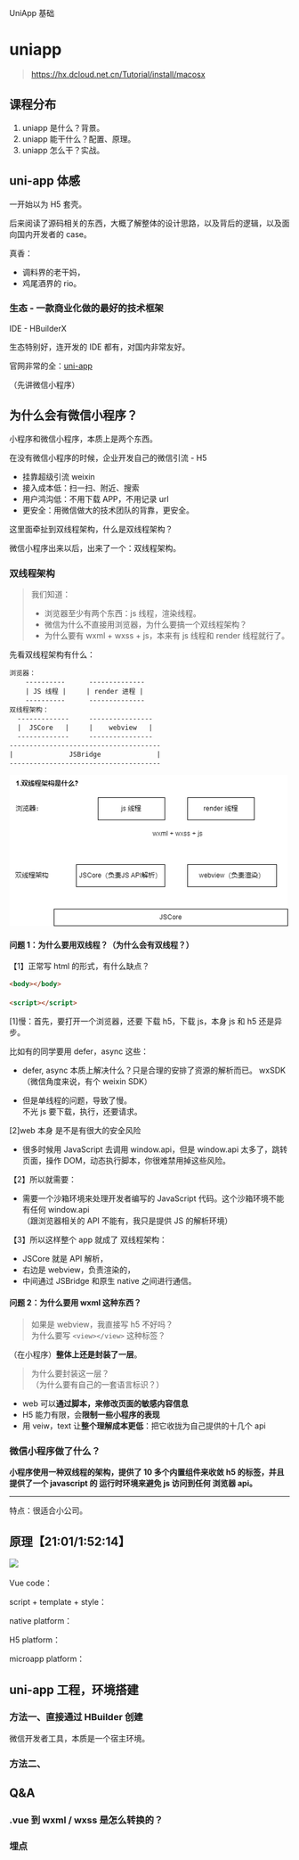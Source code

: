 UniApp 基础

# uniapp

> https://hx.dcloud.net.cn/Tutorial/install/macosx

## 课程分布

1. uniapp 是什么？背景。
2. uniapp 能干什么？配置、原理。
3. uniapp 怎么干？实战。

## uni-app 体感

一开始以为 H5 套壳。

后来阅读了源码相关的东西，大概了解整体的设计思路，以及背后的逻辑，以及面向国内开发者的 case。

真香：

- 调料界的老干妈，
- 鸡尾酒界的 rio。

### 生态 - 一款商业化做的最好的技术框架

IDE - HBuilderX

生态特别好，连开发的 IDE 都有，对国内非常友好。

官网非常的全：[uni-app](https://uniapp.dcloud.net.cn/)

（先讲微信小程序）

## 为什么会有微信小程序？

小程序和微信小程序，本质上是两个东西。

在没有微信小程序的时候，企业开发自己的微信引流 - H5

- 挂靠超级引流 weixin
- 接入成本低：扫一扫、附近、搜索
- 用户鸿沟低：不用下载 APP，不用记录 url
- 更安全：用微信做大的技术团队的背靠，更安全。

这里面牵扯到双线程架构，什么是双线程架构？

微信小程序出来以后，出来了一个：双线程架构。

### 双线程架构

> 我们知道：
>
> - 浏览器至少有两个东西：js 线程，渲染线程。
> - 微信为什么不直接用浏览器，为什么要搞一个双线程架构？
> - 为什么要有 wxml + wxss + js，本来有 js 线程和 render 线程就行了。

先看双线程架构有什么：

```
浏览器：
    ----------      --------------
    | JS 线程 |     | render 进程 |
    ----------      --------------
双线程架构：
  -------------     ----------------
  |  JSCore   |     |    webview   |
  -------------     ----------------
--------------------------------------
|              JSBridge              |
--------------------------------------
```

<img src="./imgs/cross-platform-app_uniapp_0930_1/uniapp-双线程架构.png" />

#### 问题 1：为什么要用双线程？（为什么会有双线程？）

【1】正常写 html 的形式，有什么缺点？

```html
<body></body>

<script></script>
```

[1]慢：首先，要打开一个浏览器，还要 下载 h5，下载 js，本身 js 和 h5 还是异步。

比如有的同学要用 defer，async 这些：

- defer, async 本质上解决什么？只是合理的安排了资源的解析而已。 wxSDK（微信角度来说，有个 weixin SDK）

- 但是单线程的问题，导致了慢。  
  不光 js 要下载，执行，还要请求。

[2]web 本身 是不是有很大的安全风险

- 很多时候用 JavaScript 去调用 window.api，但是 window.api 太多了，跳转页面，操作 DOM，动态执行脚本，你很难禁用掉这些风险。

【2】所以就需要：

- 需要一个沙箱环境来处理开发者编写的 JavaScript 代码。这个沙箱环境不能有任何 window.api  
  （跟浏览器相关的 API 不能有，我只是提供 JS 的解析环境）

【3】所以这样整个 app 就成了 双线程架构：

- JSCore 就是 API 解析，
- 右边是 webview，负责渲染的，
- 中间通过 JSBridge 和原生 native 之间进行通信。

#### 问题 2：为什么要用 wxml 这种东西？

> 如果是 webview，我直接写 h5 不好吗？  
> 为什么要写 `<view></view>` 这种标签？

（在小程序）**整体上还是封装了一层**。

> 为什么要封装这一层？  
> （为什么要有自己的一套语言标识？）

- web 可以**通过脚本，来修改页面的敏感内容信息**
- H5 能力有限，会**限制一些小程序的表现**
- 用 veiw，text 让**整个理解成本更低**：把它收拢为自己提供的十几个 api

### 微信小程序做了什么？

**小程序使用一种双线程的架构，提供了 10 多个内置组件来收敛 h5 的标签，并且提供了一个 javascript 的 运行时环境来避免 js 访问到任何 浏览器 api。**

---

特点：很适合小公司。

## 原理【21:01/1:52:14】

<img src="./imgs/cross-platform-app_uniapp_0930_1/uniapp-功能框架图.png" />

Vue code：

script + template + style：

native platform：

H5 platform：

microapp platform：

## uni-app 工程，环境搭建

### 方法一、直接通过 HBuilder 创建

微信开发者工具，本质是一个宿主环境。

### 方法二、

## Q&A

### .vue 到 wxml / wxss 是怎么转换的？

### 埋点
